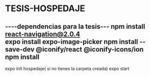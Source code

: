 # TESIS-HOSPEDAJE

----dependencias para la tesis---
npm install react-navigation@2.0.4  
expo  install expo-image-picker
npm install --save-dev @iconify/react @iconify-icons/ion
npm install
----

expo init hospedaje( si no tienes la carpeta creada)
expo start


